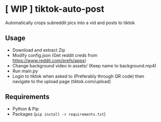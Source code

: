 # [ WIP ] tiktok-auto-post
Automatically crops subreddit pics into a vid and posts to tiktok
## Usage
* Download and extract Zip
* Modify config.json (Get reddit creds from https://www.reddit.com/prefs/apps)
* Change background video in assets/ (Keep name to background.mp4)
* Run main.py
* Login to tiktok when asked to (Preferably through QR code) then navigate to the upload page (tiktok&#46;com/upload)
## Requirements
* Python & Pip
* Packages (`pip install -r requirements.txt`)
